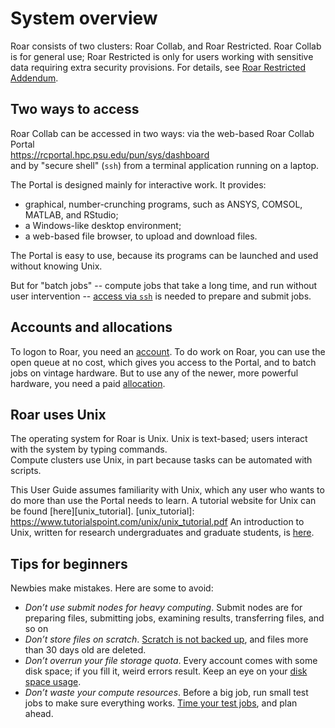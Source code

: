 # System overview

Roar consists of two clusters:  Roar Collab, and Roar Restricted.
Roar Collab is for general use; 
Roar Restricted is only for users working with sensitive data
requiring extra security provisions.
For details, see [Roar Restricted Addendum](15_RoarRestricted.md).

## Two ways to access 

Roar Collab can be accessed in two ways:  via the web-based Roar Collab Portal <br>
<https://rcportal.hpc.psu.edu/pun/sys/dashboard> <br>
and by "secure shell" (`ssh`) from a terminal application running on a laptop.

The Portal is designed mainly for interactive work.
It provides:

- graphical, number-crunching programs, 
such as ANSYS, COMSOL, MATLAB, and RStudio;
- a Windows-like desktop environment;
- a web-based file browser, to upload and download files.

The Portal is easy to use, 
because its programs can be launched and used
without knowing Unix.

But for "batch jobs" -- compute jobs that take a long time,
and run without user intervention --
[access via `ssh`](05_AccessViaSSH.md) is needed to prepare and submit jobs.

## Accounts and allocations

To logon to Roar, you need an [account](03_Accounts.md).
To do work on Roar, you can use the open queue at no cost,
which gives you access to the Portal, 
and to batch jobs on vintage hardware.
But to use any of the newer, more powerful hardware,
you need a paid [allocation](04_Allocations.md).

## Roar uses Unix

The operating system for Roar is Unix.
Unix is text-based; users interact with the system by typing commands.  
Compute clusters use Unix,
in part because tasks can be automated with scripts.

This User Guide assumes familiarity with Unix,
which any user who wants to do more than use the Portal needs to learn.
A tutorial website for Unix can be found [here][unix_tutorial].
[unix_tutorial]: https://www.tutorialspoint.com/unix/unix_tutorial.pdf
An introduction to Unix, 
written for research undergraduates and graduate students,
is [here](pdf/unixGuide.pdf).

## Tips for beginners

Newbies make mistakes.
Here are some to avoid:

- _Don’t use submit nodes for heavy computing_.
Submit nodes are for preparing files, submitting jobs, 
examining results, transferring files, and so on
- _Don’t store files on scratch_.
[Scratch is not backed up](10_FileStorage.md), 
and files more than 30 days old are deleted.
- _Don’t overrun your file storage quota_.
Every account comes with some disk space;
if you fill it, weird errors result.
Keep an eye on your [disk space usage](10_FileStorage.md/#quotas).
- _Don’t waste your compute resources_.
Before a big job, run small test jobs
to make sure everything works.
[Time your test jobs](08_BatchJobs.md/#timing-jobs), and plan ahead.
